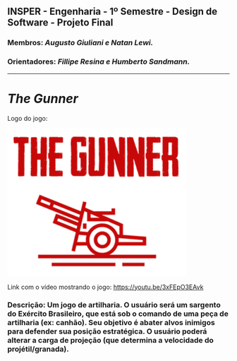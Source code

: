 ## INSPER - Engenharia - 1º Semestre - Design de Software - Projeto Final
### Membros: *Augusto Giuliani e Natan Lewi.*
### Orientadores: *Fillipe Resina e Humberto Sandmann.*
---
# *The Gunner*
Logo do jogo:

![plot](images/thegunnerLOGO.png)

Link com o vídeo mostrando o jogo: https://youtu.be/3xFEpO3EAvk

### **Descrição:  Um jogo de artilharia. O usuário será um sargento do Exército Brasileiro, que está sob o comando de uma peça de artilharia (ex: canhão). Seu objetivo é abater alvos inimigos para defender sua posição estratégica. O usuário poderá alterar a carga de projeção (que determina a velocidade do projétil/granada).**